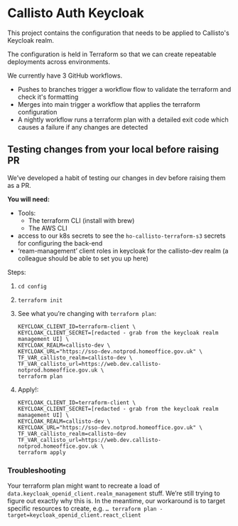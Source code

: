 # Callisto Auth Keycloak

This project contains the configuration that needs to be applied to Callisto's Keycloak realm.

The configuration is held in Terraform so that we can create repeatable deployments across environments.

We currently have 3 GitHub workflows.

- Pushes to branches trigger a workflow flow to validate the terraform and check it's formatting
- Merges into main trigger a workflow that applies the terraform configuration
- A nightly workflow runs a terraform plan with a detailed exit code which causes a failure if any changes are detected

## Testing changes from your local before raising PR

We’ve developed a habit of testing our changes in dev before raising them as a PR.

**You will need:**

- Tools:
  - The terraform CLI (install with brew)
  - The AWS CLI
- access to our k8s secrets to see the `ho-callisto-terraform-s3` secrets for configuring the back-end
- ‘ream-management’ client roles in keycloak for the callisto-dev realm (a colleague should be able to set you up here)

Steps:

1. `cd config`

1. `terraform init`

1. See what you’re changing with `terraform plan`:

   ```
   KEYCLOAK_CLIENT_ID=terraform-client \
   KEYCLOAK_CLIENT_SECRET=[redacted - grab from the keycloak realm management UI] \
   KEYCLOAK_REALM=callisto-dev \
   KEYCLOAK_URL="https://sso-dev.notprod.homeoffice.gov.uk" \
   TF_VAR_callisto_realm=callisto-dev \
   TF_VAR_callisto_url=https://web.dev.callisto-notprod.homeoffice.gov.uk \
   terraform plan
   ```

1. Apply!:
   ```
   KEYCLOAK_CLIENT_ID=terraform-client \
   KEYCLOAK_CLIENT_SECRET=[redacted - grab from the keycloak realm management UI] \
   KEYCLOAK_REALM=callisto-dev \
   KEYCLOAK_URL="https://sso-dev.notprod.homeoffice.gov.uk" \
   TF_VAR_callisto_realm=callisto-dev    TF_VAR_callisto_url=https://web.dev.callisto-notprod.homeoffice.gov.uk \
   terraform apply
   ```

### Troubleshooting

Your terraform plan might want to recreate a load of `data.keycloak_openid_client.realm_management` stuff. We’re still trying to figure out exactly why this is. In the meantime, our workaround is to target specific resources to create, e.g. `… terraform plan -target=keycloak_openid_client.react_client`
